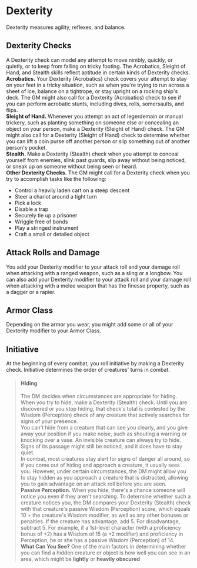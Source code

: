 # Dexterity 
Dexterity measures agility, reflexes, and balance. 

## Dexterity Checks 
A Dexterity check can model any attempt to move nimbly, quickly, or quietly, or to keep from falling on tricky footing. The Acrobatics, Sleight of Hand, and Stealth skills reflect aptitude in certain kinds of Dexterity checks.    
**Acrobatics.** Your Dexterity (Acrobatics) check covers your attempt to stay on your feet in a tricky situation, such as when you're trying to run across a sheet of ice, balance on a tightrope, or stay upright on a rocking ship's deck. The GM might also call for a Dexterity (Acrobatics) check to see if you can perform acrobatic stunts, including dives, rolls, somersaults, and flips.    
**Sleight of Hand.** Whenever you attempt an act of legerdemain or manual trickery, such as planting something on someone else or concealing an object on your person, make a Dexterity (Sleight of Hand) check. The GM might also call for a Dexterity (Sleight of Hand) check to determine whether you can lift a coin purse off another person or slip something out of another person's pocket.    
**Stealth.** Make a Dexterity (Stealth) check when you attempt to conceal yourself from enemies, slink past guards, slip away without being noticed, or sneak up on someone without being seen or heard.    
**Other Dexterity Checks.** The GM might call for a Dexterity check when you try to accomplish tasks like the following:

* Control a heavily laden cart on a steep descent 
* Steer a chariot around a tight turn
* Pick a lock 
* Disable a trap
* Securely tie up a prisoner 
* Wriggle free of bonds 
* Play a stringed instrument 
* Craft a small or detailed object 

## Attack Rolls and Damage 
You add your Dexterity modifier to your attack roll and your damage roll when attacking with a ranged weapon, such as a sling or a longbow. You can also add your Dexterity modifier to your attack roll and your damage roll when attacking with a melee weapon that has the finesse property, such as a dagger or a rapier. 

## Armor Class 
Depending on the armor you wear, you might add some or all of your Dexterity modifier to your Armor Class. 

## Initiative 
At the beginning of every combat, you roll initiative by making a Dexterity check. Initiative determines the order of creatures' turns in combat. 

>#### Hiding 
>The DM decides when circumstances are appropriate for hiding. When you try to hide, make a Dexterity (Stealth) check. Until you are discovered or you stop hiding, that check's total is contested by the Wisdom (Perception) check of any creature that actively searches for signs of your presence.   
>You can't hide from a creature that can see you clearly, and you give away your position if you make noise, such as shouting a warning or knocking over a vase. 
>An invisible creature can always try to hide. Signs of its passage might still be noticed, and it does have to stay quiet.   
>In combat, most creatures stay alert for signs of danger all around, so if you come out of hiding and approach a creature, it usually sees you. However, under certain circumstances, the DM might allow you to stay hidden as you approach a creature that is distracted, allowing you to gain advantage on an attack roll before you are seen.   
>**Passive Perception.** When you hide, there's a chance someone will notice you even if they aren't searching. To determine whether such a creature notices you, the DM compares your Dexterity (Stealth) check with that creature's passive Wisdom (Perception) score, which equals 10 + the creature's Wisdom modifier, as well as any other bonuses or penalties. If the creature has advantage, add 5. For disadvantage, subtract 5. For example, if a 1st-level character (with a proficiency bonus of +2) has a Wisdom of 15 (a +2 modifier) and proficiency in Perception, he or she has a passive Wisdom (Perception) of 14.    
>**What Can You See?** One of the main factors in determining whether you can find a hidden creature or object is how well you can see in an area, which might be **lightly** or **heavily obscured**